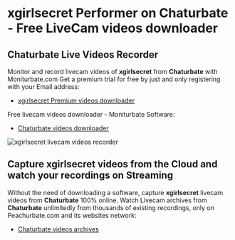 # xgirlsecret Performer on Chaturbate - Free LiveCam videos downloader

## Chaturbate Live Videos Recorder

Monitor and record livecam videos of **xgirlsecret** from **Chaturbate** with Moniturbate.com
Get a premium trial for free by just and only registering with your Email address:
* [xgirlsecret Premium videos downloader](https://moniturbate.com/request-demo-licence-key.html)

Free livecam videos downloader - Moniturbate Software:
* [Chaturbate videos downloader](https://moniturbate.com/moniturbate-download-software.html)

![xgirlsecret livecam videos recorder](https://peachurnet.com/templates/moniturbate-software.png)


## Capture xgirlsecret videos from the Cloud and watch your recordings on Streaming

Without the need of downloading a software, capture **xgirlsecret** livecam videos from **Chaturbate** 100% online.
Watch Livecam archives from **Chaturbate** unlimitedly from thousands of existing recordings, only on Peachurbate.com and its websites network:
* [Chaturbate videos archives](https://peachurnet.com/)